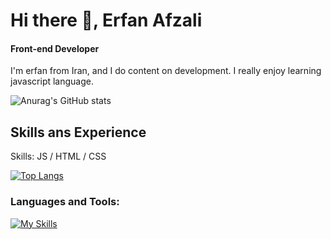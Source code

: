  

# Hi there 👋, Erfan Afzali
#### Front-end Developer

I'm erfan from Iran, and I do content on development. I really enjoy learning javascript language.

![Anurag's GitHub stats](https://github-readme-stats.vercel.app/api?username=erfanafzali&show_icons=true&theme=merko)


## Skills ans Experience

Skills: JS / HTML / CSS

[![Top Langs](https://github-readme-stats.vercel.app/api/top-langs/?username=erfanafzali)](https://github.com/anuraghazra/github-readme-stats)

  
<h3 align="left">Languages and Tools:</h3>


 

 [![My Skills](https://skillicons.dev/icons?i=html,css,js,tailwind)](https://skillicons.dev)


 

 


 






